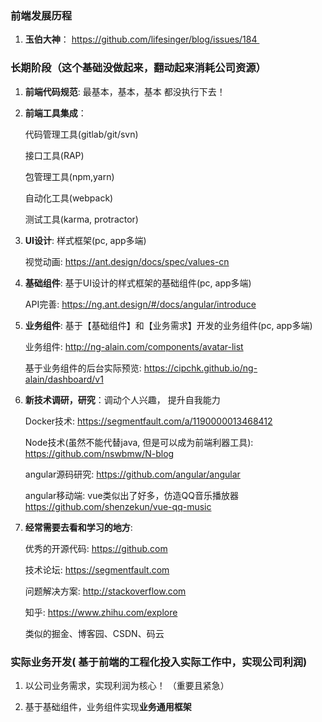 ### 前端发展历程 

1. **玉伯大神**： https://github.com/lifesinger/blog/issues/184 

### 长期阶段（这个基础没做起来，翻动起来消耗公司资源）

1. **前端代码规范**:  最基本，基本，基本  都没执行下去！

2. **前端工具集成**： 

    代码管理工具(gitlab/git/svn)
    
    接口工具(RAP)
    
    包管理工具(npm,yarn)
    
    自动化工具(webpack)
    
    测试工具(karma,  protractor)

3. **UI设计**:  样式框架(pc, app多端)

    视觉动画: https://ant.design/docs/spec/values-cn 

3. **基础组件**: 基于UI设计的样式框架的基础组件(pc, app多端)

    API完善:  https://ng.ant.design/#/docs/angular/introduce

4. **业务组件**: 基于【基础组件】和【业务需求】开发的业务组件(pc, app多端)

    业务组件: http://ng-alain.com/components/avatar-list

    基于业务组件的后台实际预览: https://cipchk.github.io/ng-alain/dashboard/v1

5. **新技术调研，研究**：调动个人兴趣， 提升自我能力 

    Docker技术:  https://segmentfault.com/a/1190000013468412 

    Node技术(虽然不能代替java, 但是可以成为前端利器工具): https://github.com/nswbmw/N-blog

    angular源码研究:  https://github.com/angular/angular 

    angular移动端:   vue类似出了好多，仿造QQ音乐播放器  https://github.com/shenzekun/vue-qq-music 

6. **经常需要去看和学习的地方**:
        
    优秀的开源代码:  https://github.com

    技术论坛: https://segmentfault.com
	
    问题解决方案: http://stackoverflow.com

    知乎:  https://www.zhihu.com/explore 

    类似的掘金、博客园、CSDN、码云


### 实际业务开发( 基于前端的工程化投入实际工作中，实现公司利润)

1.  以公司业务需求，实现利润为核心！ （重要且紧急）

2.  基于基础组件，业务组件实现**业务通用框架**
